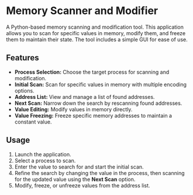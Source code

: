 # Memory Scanner and Modifier

A Python-based memory scanning and modification tool. This application allows you to scan for specific values in memory, modify them, and freeze them to maintain their state. The tool includes a simple GUI for ease of use.

## Features

- **Process Selection:** Choose the target process for scanning and modification.  
- **Initial Scan:** Scan for specific values in memory with multiple encoding options.  
- **Address List:** View and manage a list of found addresses.  
- **Next Scan:** Narrow down the search by rescanning found addresses.
- **Value Editing:** Modify values in memory directly.  
- **Value Freezing:** Freeze specific memory addresses to maintain a constant value.  

## Usage

1. Launch the application.  
2. Select a process to scan.  
3. Enter the value to search for and start the initial scan.  
4. Refine the search by changing the value in the process, then scanning for the updated value using the **Next Scan** option.  
5. Modify, freeze, or unfreeze values from the address list.  

